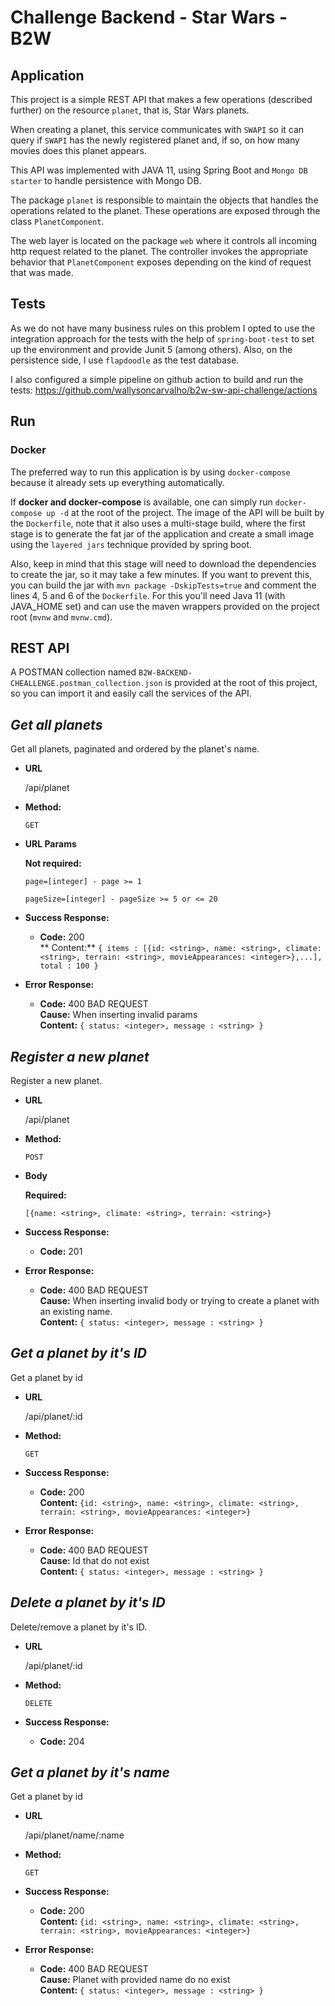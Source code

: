 # Challenge Backend - Star Wars - B2W

## Application

This project is a simple REST API that makes a few operations (described further) on the resource `planet`, that is,
Star Wars planets.

When creating a planet, this service communicates with `SWAPI` so it can query if `SWAPI` has the newly registered
planet and, if so, on how many movies does this planet appears.

This API was implemented with JAVA 11, using Spring Boot and `Mongo DB starter` to handle persistence with Mongo DB.

The package `planet` is responsible to maintain the objects that handles the operations related to the planet. These
operations are exposed through the class `PlanetComponent`.

The web layer is located on the package `web` where it controls all incoming http request related to the planet. The
controller invokes the appropriate behavior that `PlanetComponent` exposes depending on the kind of request that was
made.

## Tests

As we do not have many business rules on this problem I opted to use the integration approach for the tests with the
help of `spring-boot-test` to set up the environment and provide Junit 5 (among others). Also, on the persistence side,
I use `flapdoodle` as the test database.

I also configured a simple pipeline on github action to build and run the
tests: https://github.com/wallysoncarvalho/b2w-sw-api-challenge/actions

## Run

### Docker

The preferred way to run this application is by using `docker-compose` because it already sets up everything
automatically.

If **docker and docker-compose** is available, one can simply run `docker-compose up -d` at the root of the project. The
image of the API will be built by the `Dockerfile`, note that it also uses a multi-stage build, where the first stage is
to generate the fat jar of the application and create a small image using the `layered jars` technique provided by
spring boot.

Also, keep in mind that this stage will need to download the dependencies to create the jar, so it may take a few
minutes. If you want to prevent this, you can build the jar with `mvn package -DskipTests=true` and comment the lines 4,
5 and 6 of the `Dockerfile`. For this you'll need Java 11 (with JAVA_HOME set) and can use the maven wrappers provided
on the project root (`mvnw` and `mvnw.cmd`).

## REST API

A POSTMAN collection named `B2W-BACKEND-CHEALLENGE.postman_collection.json` is provided at the root of this project, so
you can import it and easily call the services of the API.

***Get all planets***
----
Get all planets, paginated and ordered by the planet's name.

* **URL**

  /api/planet

* **Method:**

  `GET`

* **URL Params**

  **Not required:**

  `page=[integer] - page >= 1`

  `pageSize=[integer] - pageSize >= 5 or <= 20`

* **Success Response:**

    * **Code:** 200 <br />
      **
      Content:** `{ items : [{id: <string>, name: <string>, climate: <string>, terrain: <string>, movieAppearances: <integer>},...], total : 100 }`

* **Error Response:**

    * **Code:** 400 BAD REQUEST <br />
      **Cause:** When inserting invalid params <br />
      **Content:** `{ status: <integer>, message : <string> }`

***Register a new planet***
----
Register a new planet.

* **URL**

  /api/planet

* **Method:**

  `POST`

* **Body**

  **Required:**

  `[{name: <string>, climate: <string>, terrain: <string>}`

* **Success Response:**

    * **Code:** 201 <br />

* **Error Response:**

    * **Code:** 400 BAD REQUEST <br />
      **Cause:** When inserting invalid body or trying to create a planet with an existing name. <br />
      **Content:** `{ status: <integer>, message : <string> }`

***Get a planet by it's ID***
----
Get a planet by id

* **URL**

  /api/planet/:id

* **Method:**

  `GET`

* **Success Response:**

    * **Code:** 200 <br />
      **Content:** `{id: <string>, name: <string>, climate: <string>, terrain: <string>, movieAppearances: <integer>}`

* **Error Response:**

    * **Code:** 400 BAD REQUEST <br />
      **Cause:** Id that do not exist <br />
      **Content:** `{ status: <integer>, message : <string> }`

***Delete a planet by it's ID***
----
Delete/remove a planet by it's ID.

* **URL**

  /api/planet/:id

* **Method:**

  `DELETE`

* **Success Response:**

    * **Code:** 204 <br />

***Get a planet by it's name***
----
Get a planet by id

* **URL**

  /api/planet/name/:name

* **Method:**

  `GET`

* **Success Response:**

    * **Code:** 200 <br />
      **Content:** `{id: <string>, name: <string>, climate: <string>, terrain: <string>, movieAppearances: <integer>}`

* **Error Response:**

    * **Code:** 400 BAD REQUEST <br />
      **Cause:** Planet with provided name do no exist <br />
      **Content:** `{ status: <integer>, message : <string> }`
